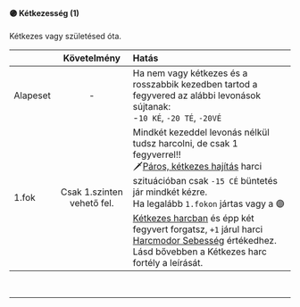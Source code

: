 #### 🟣 Kétkezesség (1)

Kétkezes vagy születésed óta.

| |  Követelmény | Hatás  |
| :----------- | :-----------: | :----------- |
| Alapeset| - | Ha nem vagy kétkezes és a rosszabbik kezedben tartod a fegyvered az alábbi levonások sújtanak:<br />-`10 KÉ`, `-20 TÉ`, `-20VÉ` |
| 1.fok | Csak 1.szinten vehető fel. | Mindkét kezeddel levonás nélkül tudsz harcolni, de csak 1 fegyverrel!!<br />🗡️[Páros, kétkezes hajítás](070_tavolsagi_harc.md#p%C3%A1ros-k%C3%A9tkezes-haj%C3%ADt%C3%A1s) harci szituációban csak `-15 CÉ` büntetés jár mindkét kézre.<br />Ha legalább `1.fokon` jártas vagy a 🟣[Kétkezes harcban](fortelyok.harci/ketkezes_harc.md) és épp két fegyvert forgatsz, `+1` járul harci [Harcmodor Sebesség](063_03_tamadasok_szama.md#harcmodor-sebess%C3%A9g) értékedhez. Lásd bővebben a Kétkezes harc fortély a leírását. |

<br />

---
